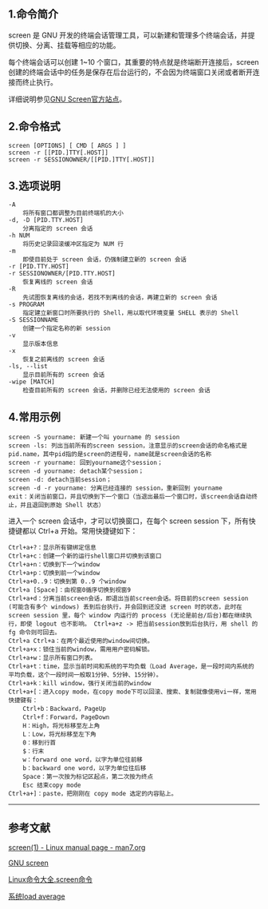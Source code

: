 ## 1.命令简介
screen 是 GNU 开发的终端会话管理工具，可以新建和管理多个终端会话，并提供切换、分离、挂载等相应的功能。

每个终端会话可以创建 1~10 个窗口，其重要的特点就是终端断开连接后，screen 创建的终端会话中的任务是保存在后台运行的，不会因为终端窗口关闭或者断开连接而终止执行。

详细说明参见[GNU Screen官方站点](http://www.gnu.org/software/screen/)。

## 2.命令格式
```
screen [OPTIONS] [ CMD [ ARGS ] ]
screen -r [[PID.]TTY[.HOST]]
screen -r SESSIONOWNER/[[PID.]TTY[.HOST]]
```

## 3.选项说明
```
-A
	将所有窗口都调整为目前终端机的大小
-d, -D [PID.TTY.HOST]
	分离指定的 screen 会话
-h NUM
	将历史记录回滚缓冲区指定为 NUM 行
-m
	即使目前处于 screen 会话，仍强制建立新的 screen 会话
-r [PID.TTY.HOST]
-r SESSIONOWNER/[PID.TTY.HOST]
	恢复离线的 screen 会话
-R
	先试图恢复离线的会话，若找不到离线的会话，再建立新的 screen 会话
-s PROGRAM
	指定建立新窗口时所要执行的 Shell，用以取代环境变量 SHELL 表示的 Shell
-S SESSIONNAME
	创建一个指定名称的新 session
-v
	显示版本信息
-x
	恢复之前离线的 screen 会话
-ls, --list
	显示目前所有的 screen 会话
-wipe [MATCH]
	检查目前所有的 screen 会话，并删除已经无法使用的 screen 会话
```

## 4.常用示例
```
screen -S yourname: 新建一个叫 yourname 的 session
screen -ls: 列出当前所有的screen session，注意显示的screen会话的命名格式是pid.name，其中pid指的是screen的进程号，name就是screen会话的名称
screen -r yourname: 回到yourname这个session；
screen -d yourname: detach某个session；
screen -d: detach当前session；
screen -d -r yourname: 分离已经连接的 session，重新回到 yourname
exit：关闭当前窗口，并且切换到下一个窗口（当退出最后一个窗口时，该screen会话自动终止，并且退回到原始 Shell 状态）
```
进入一个 screen 会话中，才可以切换窗口，在每个 screen session 下，所有快捷键都以 Ctrl+a 开始。常用快捷键如下：
```
Ctrl+a+?：显示所有键绑定信息
Ctrl+a+c：创建一个新的运行shell窗口并切换到该窗口
Ctrl+a+n：切换到下一个window
Ctrl+a+p：切换到前一个window
Ctrl+a+0..9：切换到第 0..9 个window
Ctrl+a [Space]：由视窗0循序切换到视窗9 
Ctrl+a+d：分离当前screen会话，即退出当前screen会话。将目前的screen session (可能含有多个 windows) 丢到后台执行，并会回到还没进 screen 时的状态，此时在 screen session 里，每个 window 内运行的 process (无论是前台/后台)都在继续执行，即使 logout 也不影响。 Ctrl+a+z -> 把当前session放到后台执行，用 shell 的 fg 命令则可回去。
Ctrl+a Ctrl+a：在两个最近使用的window间切换。
Ctrl+a+x：锁住当前的window，需用用户密码解锁。
Ctrl+a+w：显示所有窗口列表。
Ctrl+a+t：time，显示当前时间和系统的平均负载（Load Average，是一段时间内系统的平均负载，这个一段时间一般取1分钟、5分钟、15分钟）。
Ctrl+a+k：kill window，强行关闭当前的window
Ctrl+a+[：进入copy mode，在copy mode下可以回滚、搜索、复制就像使用vi一样，常用快捷键有： 
	Ctrl+b：Backward，PageUp
	Ctrl+f：Forward，PageDown 
	H：High，将光标移至左上角
	L：Low，将光标移至左下角
	0：移到行首
	$：行末
	w：forward one word，以字为单位往前移
	b：backward one word，以字为单位往后移
	Space：第一次按为标记区起点，第二次按为终点
	Esc 结束copy mode
Ctrl+a+]：paste，把刚刚在 copy mode 选定的内容贴上。
```

----
## 参考文献
[screen(1) - Linux manual page - man7.org](http://man7.org/linux/man-pages/man1/screen.1.html)

[GNU screen](http://www.gnu.org/software/screen/)

[Linux命令大全.screen命令](http://man.linuxde.net/screen)

[系统load average](https://www.cnblogs.com/kaituorensheng/p/3602805.html)

<Vssue title="screen" />